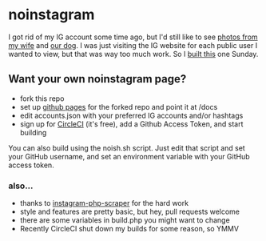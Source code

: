 # noinstagram

I got rid of my IG account some time ago, but I'd still like to see [photos from my wife](https://instagram.com/juiskie/) and [our dog](https://instagram.com/scooterpablovance/). I was just visiting the IG website for each public user I wanted to view, but that was way too much work. So I [built this](https://datvance.github.io/noinstagram/) one Sunday.

## Want your own noinstagram page?

- fork this repo
- set up [github pages](https://pages.github.com) for the forked repo and point it at /docs
- edit accounts.json with your preferred IG accounts and/or hashtags
- sign up for [CircleCI](https://circleci.com) (it's free), add a Github Access Token, and start building

You can also build using the noish.sh script. Just edit that script and set your GitHub username, and set
an environment variable with your GitHub access token.  

### also...

- thanks to [instagram-php-scraper](https://github.com/postaddictme/instagram-php-scraper) for the hard work
- style and features are pretty basic, but hey, pull requests welcome
- there are some variables in build.php you might want to change
- Recently CircleCI shut down my builds for some reason, so YMMV
